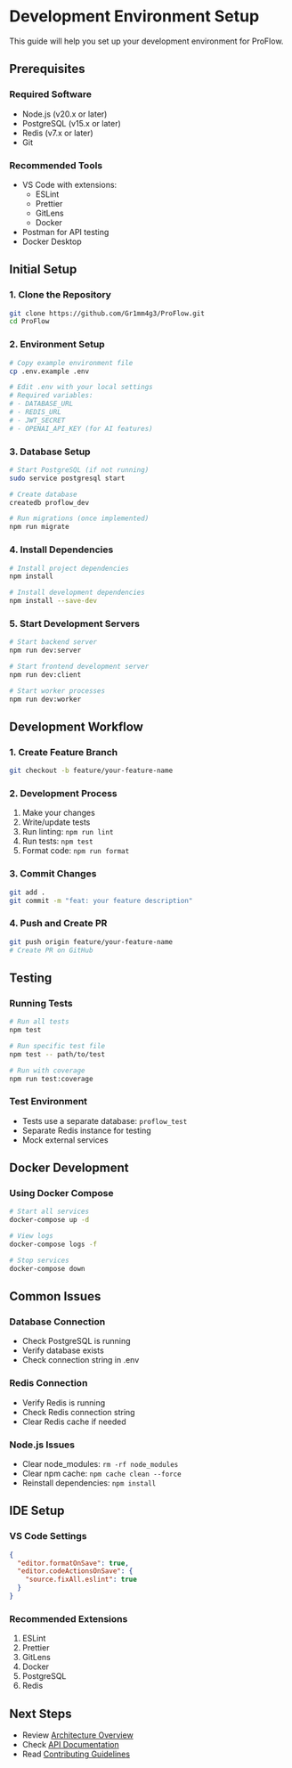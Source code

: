 # Development Environment Setup

This guide will help you set up your development environment for ProFlow.

## Prerequisites

### Required Software
- Node.js (v20.x or later)
- PostgreSQL (v15.x or later)
- Redis (v7.x or later)
- Git

### Recommended Tools
- VS Code with extensions:
  - ESLint
  - Prettier
  - GitLens
  - Docker
- Postman for API testing
- Docker Desktop

## Initial Setup

### 1. Clone the Repository
```bash
git clone https://github.com/Gr1mm4g3/ProFlow.git
cd ProFlow
```

### 2. Environment Setup
```bash
# Copy example environment file
cp .env.example .env

# Edit .env with your local settings
# Required variables:
# - DATABASE_URL
# - REDIS_URL
# - JWT_SECRET
# - OPENAI_API_KEY (for AI features)
```

### 3. Database Setup
```bash
# Start PostgreSQL (if not running)
sudo service postgresql start

# Create database
createdb proflow_dev

# Run migrations (once implemented)
npm run migrate
```

### 4. Install Dependencies
```bash
# Install project dependencies
npm install

# Install development dependencies
npm install --save-dev
```

### 5. Start Development Servers
```bash
# Start backend server
npm run dev:server

# Start frontend development server
npm run dev:client

# Start worker processes
npm run dev:worker
```

## Development Workflow

### 1. Create Feature Branch
```bash
git checkout -b feature/your-feature-name
```

### 2. Development Process
1. Make your changes
2. Write/update tests
3. Run linting: `npm run lint`
4. Run tests: `npm test`
5. Format code: `npm run format`

### 3. Commit Changes
```bash
git add .
git commit -m "feat: your feature description"
```

### 4. Push and Create PR
```bash
git push origin feature/your-feature-name
# Create PR on GitHub
```

## Testing

### Running Tests
```bash
# Run all tests
npm test

# Run specific test file
npm test -- path/to/test

# Run with coverage
npm run test:coverage
```

### Test Environment
- Tests use a separate database: `proflow_test`
- Separate Redis instance for testing
- Mock external services

## Docker Development

### Using Docker Compose
```bash
# Start all services
docker-compose up -d

# View logs
docker-compose logs -f

# Stop services
docker-compose down
```

## Common Issues

### Database Connection
- Check PostgreSQL is running
- Verify database exists
- Check connection string in .env

### Redis Connection
- Verify Redis is running
- Check Redis connection string
- Clear Redis cache if needed

### Node.js Issues
- Clear node_modules: `rm -rf node_modules`
- Clear npm cache: `npm cache clean --force`
- Reinstall dependencies: `npm install`

## IDE Setup

### VS Code Settings
```json
{
  "editor.formatOnSave": true,
  "editor.codeActionsOnSave": {
    "source.fixAll.eslint": true
  }
}
```

### Recommended Extensions
1. ESLint
2. Prettier
3. GitLens
4. Docker
5. PostgreSQL
6. Redis

## Next Steps

- Review [Architecture Overview](architecture.md)
- Check [API Documentation](../advanced/api-reference.md)
- Read [Contributing Guidelines](../CONTRIBUTING.md)
